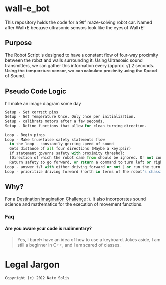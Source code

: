 # wall-e_bot
This repository holds the code for a 90° maze-solving robot car. Named after Wall•E because ultrasonic sensors look like the eyes of Wall•E!

## Purpose

The Robot Script is designed to have a constant flow of four-way proximity between the robot and walls surrounding it.
Using Ultrasonic sound transmitters, we can gather this information every (approx. :/) 2 seconds. Using the temperature sensor, we can calculate proximity using the Speed of Sound.

## Pseudo Code Logic
<spoilers> I'll make an image diagram some day </spoilers>

``` py
Setup - Set correct pins
Setup - Get Temperature Once. Only once per initialization.
Setup - calibrate motors after a few seconds.
Setup - Define functions that allow for clean turning direction.

Loop - Begin pings
Loop - Make true/false safety statements flow
  in the loop - constantly getting speed of sound
  Gets distance of all four directions (Maybe a key:pair)
  If statement governs safety with proximity threshold 
  [Direction of which the robot came from should be ignored. Or not considered usable unless I add enough complexity to allow for more complex mazes.
  Return safety to go forward, or return a command to turn left or right.
Loop - answer t/f with either driving forward or not | or run the turn funcs
Loop - prioritize driving forward (north in terms of the robot's chassis)

```

## Why?

For a [Destination Imagination Challenge](https://www.destinationimagination.org) :). It also incorporates sound science and mathematics for the execution of movement functions.

### Faq

#### Are you aware your code is rudimentary?

> Yes, I barely have an idea of how to use a keyboard.
> Jokes aside, I am still a beginner in C++, and I am scared of classes.

# Legal Jargon
`Copyright (c) 2022 Nate Solis`
